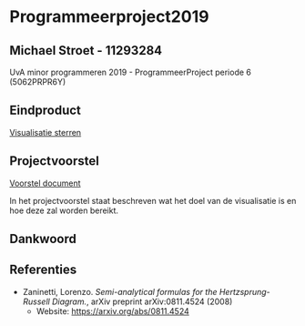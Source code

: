 # Programmeerproject2019
## Michael Stroet - 11293284
UvA minor programmeren 2019 - ProgrammeerProject periode 6 (5062PRPR6Y)

## Eindproduct
[Visualisatie sterren](https://michaelstroet.github.io/Programmeerproject2019/index.html)

## Projectvoorstel
[Voorstel document](doc/proposal.md)

In het projectvoorstel staat beschreven wat het doel van de visualisatie is en hoe deze zal worden bereikt.

## Dankwoord

## Referenties
- Zaninetti, Lorenzo. *Semi-analytical formulas for the Hertzsprung-Russell Diagram.*, arXiv preprint arXiv:0811.4524 (2008)
    - Website: https://arxiv.org/abs/0811.4524
